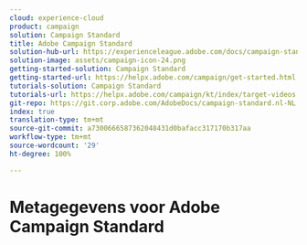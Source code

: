 ```yaml
---
cloud: experience-cloud
product: campaign
solution: Campaign Standard
title: Adobe Campaign Standard
solution-hub-url: https://experienceleague.adobe.com/docs/campaign-standard.html?lang=nl
solution-image: assets/campaign-icon-24.png
getting-started-solution: Campaign Standard
getting-started-url: https://helpx.adobe.com/campaign/get-started.html
tutorials-solution: Campaign Standard
tutorials-url: https://helpx.adobe.com/campaign/kt/index/target-videos.html
git-repo: https://git.corp.adobe.com/AdobeDocs/campaign-standard.nl-NL
index: true
translation-type: tm+mt
source-git-commit: a7300666587362048431d0bafacc317170b317aa
workflow-type: tm+mt
source-wordcount: '29'
ht-degree: 100%

---
```



# Metagegevens voor Adobe Campaign Standard
